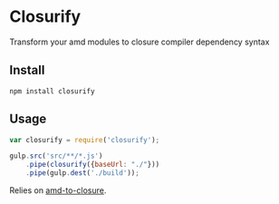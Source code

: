 Closurify
===================

Transform your amd modules to closure compiler dependency syntax

## Install
`npm install closurify`

## Usage
```javascript
var closurify = require('closurify');

gulp.src('src/**/*.js')
    .pipe(closurify({baseUrl: "./"}))
    .pipe(gulp.dest('./build'));
```

Relies on [amd-to-closure](https://github.com/bramstein/amd-to-closure).
